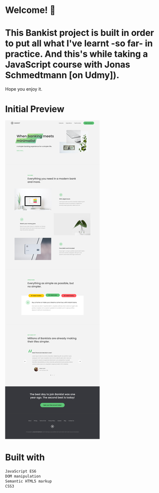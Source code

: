 # Welcome! 👋
# This Bankist project is built in order to put all what I've learnt -so far- in practice. And this's  while taking a JavaScript course with Jonas Schmedtmann [on Udmy]).
Hope you enjoy it.

# Initial Preview
![Initial Preview for Bankist project](img/shot.png)

# Built with

    JavaScript ES6
    DOM manipulation
    Semantic HTML5 markup
    CSS3
    

